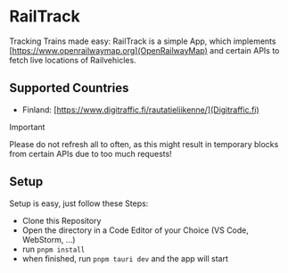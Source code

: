 RailTrack
=====

Tracking Trains made easy: RailTrack is a simple App, which implements [https://www.openrailwaymap.org](OpenRailwayMap) and certain APIs to fetch live locations of Railvehicles.

## Supported Countries
- Finland: [https://www.digitraffic.fi/rautatieliikenne/](Digitraffic.fi)

> [!IMPORTANT]
> Please do not refresh all to often, as this might result in temporary blocks from certain APIs due to too much requests!

## Setup

Setup is easy, just follow these Steps:
- Clone this Repository
- Open the directory in a Code Editor of your Choice (VS Code, WebStorm, ...)
- run `pnpm install`
- when finished, run `pnpm tauri dev` and the app will start